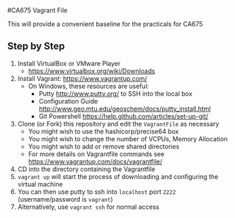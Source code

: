 #CA675 Vagrant File

This will provide a convenient baseline for the practicals for CA675

## Step by Step

1. Install VirtualBox or VMware Player
    * https://www.virtualbox.org/wiki/Downloads
2. Install Vagrant: <https://www.vagrantup.com/>
    * On Windows, these resources are useful:
      * Putty <http://www.putty.org/> to SSH into the local box
      * Configuration Guide <http://www.geo.mtu.edu/geoschem/docs/putty_install.html>
      * Git Powershell <https://help.github.com/articles/set-up-git/>
3. Clone (or Fork) this repository and edit the `VagrantFile` as necessary
    * You might wish to use the hashicorp/precise64 box
    * You might wish to change the number of VCPUs, Memory Allocation
    * You might wish to add or remove shared directories
    * For more details on Vagrantfile commands see https://www.vagrantup.com/docs/vagrantfile/
4. CD into the directory containing the Vagrantfile
5. `vagrant up` will start the process of downloading and configuring the
   virtual machine
6. You can then use putty to ssh into `localhost` port `2222`
   (username/password is `vagrant`)
7. Alternatively, use `vagrant ssh` for normal access
